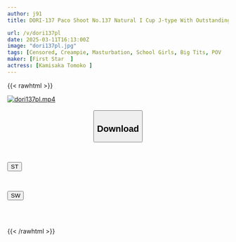 ```yaml
---
author: j91
title: DORI-137 Paco Shoot No.137 Natural I Cup J-type With Outstanding Sensitivity And Creampie Sex

url: /v/dori137pl
date: 2025-03-11T16:13:00Z
image: "dori137pl.jpg"
tags: [Censored, Creampie, Masturbation, School Girls, Big Tits, POV	]
maker: [First Star  ]
actress: [Kamisaka Tomoko ]
---
```



{{< rawhtml >}}

<div class="video" data-videoid="OXrmw8PBBVcZ0Xp">
    <a href="javascript:;">
        <img src="/v/dori137pl/dori137pl.jpg" width="WIDTH" height="HEIGHT" alt="dori137pl.mp4" loading="lazy">
    </a>
</div>

<script type="text/javascript" src="https://j91.asia/asset/on-demand-st.js"></script>

<br>
  <link rel="stylesheet" href="https://j91.asia/asset/bs5.css">
  
  <center>
  <button class="btn btn-primary" type="button" data-bs-toggle="collapse" data-bs-target=".multi-collapse" aria-expanded="false" aria-controls="multiCollapseExample1 multiCollapseExample2"><h2>Download</h2></button></center>
</p>
<div class="row">
  <div class="col">
    <div class="collapse multi-collapse" id="multiCollapseExample1">
      <div class="card card-body">
	      	      <br>
<div class="buttons">  
<p><a href="/v/dori137pl/st.html" target="_blank"><button class="btn-hover color-3"><i class="fa fa-download"></i> ST</button></a></p></div>
    </div>
  </div>
</div>
  <div class="col">
    <div class="collapse multi-collapse" id="multiCollapseExample2">
      <div class="card card-body">
	      <br>
<div class="buttons">
<p><a href="/v/dori137pl/sw.html" target="_blank"><button class="btn-hover color-2"><i class="fa fa-download"></i> SW</button></a></p></div>
<br><br>
      </div>
    </div>
  </div>
</div>

{{< /rawhtml >}}